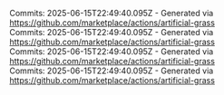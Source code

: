 Commits: 2025-06-15T22:49:40.095Z - Generated via https://github.com/marketplace/actions/artificial-grass
<br>
Commits: 2025-06-15T22:49:40.095Z - Generated via https://github.com/marketplace/actions/artificial-grass
<br>
Commits: 2025-06-15T22:49:40.095Z - Generated via https://github.com/marketplace/actions/artificial-grass
<br>
Commits: 2025-06-15T22:49:40.095Z - Generated via https://github.com/marketplace/actions/artificial-grass
<br>
